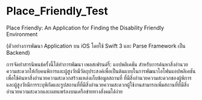 # Place_Friendly_Test

Place Friendly: An Application for Finding the Disability Friendly Environment

(ตัวอย่างการพัฒนา Application บน iOS โดยใช้ Swift 3 และ Parse Framework เป็น Backend)

การจัดทำสารนิพนธ์ครั้งนี้ได้ทำการพัฒนา เพลสเฟรนด์รี่: แอปพลิเคชัน สำหรับการค้นหาสิ่งอำนวยความสะดวกให้กับคนพิการและผู้สูงวัยมีวัตถุประสงค์เพื่อเป็นต้นแบบในการพัฒนาไอโฟนแอปพลิเคชันเพื่อใช้ค้นหาสิ่งอำนวยความสะดวกสร้างแหล่งเก็บข้อมูลสถานที่
ที่มีสิ่งอำนวยความสะดวกของผู้พิการและผู้สูงวัยมีการระบุพิกัดและรูปสถานที่ที่มีสิ่งอำนวยความสะดวกผู้ใช้งานสามารถเพิ่มสถานที่ที่มีสิ่งอำนวยความสะดวกและเผยแพร่ลงบนเครือข่ายทางสังคมได้ง่าย
